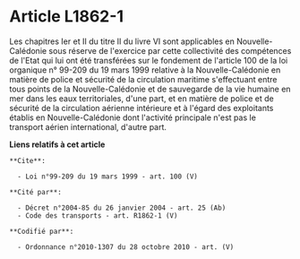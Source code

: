 # Article L1862-1

Les chapitres Ier et II du titre II du livre VI sont applicables en Nouvelle-Calédonie sous réserve de l'exercice par cette
collectivité des compétences de l'Etat qui lui ont été transférées sur le fondement de l'article 100 de la loi organique n°
99-209 du 19 mars 1999 relative à la Nouvelle-Calédonie en matière de police et sécurité de la circulation maritime
s'effectuant entre tous points de la Nouvelle-Calédonie et de sauvegarde de la vie humaine en mer dans les eaux
territoriales, d'une part, et en matière de police et de sécurité de la circulation aérienne intérieure et à l'égard des
exploitants établis en Nouvelle-Calédonie dont l'activité principale n'est pas le transport aérien international, d'autre
part.

**Liens relatifs à cet article**

	**Cite**:

	  - Loi n°99-209 du 19 mars 1999 - art. 100 (V)

	**Cité par**:

	  - Décret n°2004-85 du 26 janvier 2004 - art. 25 (Ab)
	  - Code des transports - art. R1862-1 (V)

	**Codifié par**:

	  - Ordonnance n°2010-1307 du 28 octobre 2010 - art. (V)
